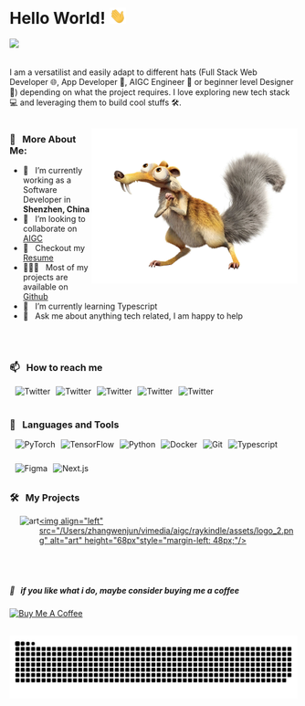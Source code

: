 # Hello World!  <img src="assets/hi.gif" width="29px">
![](https://komarev.com/ghpvc/?username=raykindle&label=Profile%20Visits&color=blue&style=for-the-badge)
<br>
<br/>

I am a versatilist and easily adapt to different hats (Full Stack Web Developer 🌐, App Developer 📱, AIGC Engineer 🤖 or beginner level Designer 🎨) depending on what the project requires. I love exploring new tech stack 💻 and leveraging them to build cool stuffs 🛠️.
<br>
<br/>

<img align="right" alt="GIF" src="assets/Squirrel.png" width="360px"/>

### 🧐 &nbsp; More About Me:

- 🔭 &nbsp; I’m currently working as a Software Developer in  **Shenzhen, China**
- 🤝 &nbsp; I’m looking to collaborate on [AIGC](https://art.aigc8.cc/)
- 📝 &nbsp; Checkout my [Resume]()
- 👨🏻‍💻 &nbsp; Most of my projects are available on [Github](https://github.com/raykindle?tab=raykindle)
- 🌱 &nbsp; I’m currently learning Typescript
- 💬 &nbsp; Ask me about anything tech related, I am happy to help
<br>
<br/>

### 📫 &nbsp; How to reach me
<a href="https://twitter.com/liangyuechu" target="_blank"> <img align="left" src="https://img.icons8.com/color/48/000000/twitter.png" alt="Twitter" height="42px" style="margin-left: 10px;"/> </a>
<a href="https://www.linkedin.com/in/%E6%96%87%E4%BF%8A-%E5%BC%A0-4916b412b/" target="_blank"> <img align="left" src="https://img.icons8.com/color/48/000000/linkedin.png" alt="Twitter" height="42px" style="margin-left: 10px;"/> </a>
<a href="" target="_blank"> <img align="left" src="https://img.icons8.com/fluent/48/000000/facebook-new.png" alt="Twitter" height="42px" style="margin-left: 10px;"/> </a>
<a href="" target="_blank"> <img align="left" src="https://img.icons8.com/fluent/48/000000/instagram-new.png" alt="Twitter" height="42px" style="margin-left: 10px;"/> </a>
<a href="mailto:aditya.pal.science@gmail.com" target="_blank"> <img align="left" src="https://img.icons8.com/fluent/48/000000/gmail.png" alt="Twitter" height="42px" style="margin-left: 10px;"/> </a>
<br>
<br/>

### 🔨 &nbsp; Languages and Tools
<a href="https://pytorch.org/" target="_blank"> <img align="left" src="/Users/zhangwenjun/vimedia/aigc/raykindle/assets/pytorch.svg" alt="PyTorch" height="42px" style="margin-left: 10px;"/> </a>
<a href="https://www.tensorflow.org" target="_blank"> <img align="left" src="/Users/zhangwenjun/vimedia/aigc/raykindle/assets/tensorflow.svg" alt="TensorFlow" height="42px" style="margin-left: 10px;"/> </a>
<a href="https://www.python.org" target="_blank"> <img align="left" src="/Users/zhangwenjun/vimedia/aigc/raykindle/assets/python.svg" alt="Python" height ="42px" style="margin-left: 10px;"/> </a>
<a href="https://www.docker.com" target="_blank"> <img align="left" src="/Users/zhangwenjun/vimedia/aigc/raykindle/assets/docker.svg" alt="Docker" height ="42px" style="margin-left: 10px;"/> </a>
<a href="https://git-scm.com/" target="_blank"> <img align="left" src="/Users/zhangwenjun/vimedia/aigc/raykindle/assets/git.svg" alt="Git" height="42px" style="margin-left: 10px;"/> </a>
<a href="https://www.typescriptlang.org/" target="_blank"> <img align="left" src="/Users/zhangwenjun/vimedia/aigc/raykindle/assets/typescript.svg" alt="Typescript" height ="42px" style="margin-left: 10px;"/> </a>
<a href="https://www.figma.com/" target="_blank"> <img align="left" src="/Users/zhangwenjun/vimedia/aigc/raykindle/assets/figma.svg" alt="Figma" height="42px" style="margin-left: 10px;"/> </a>
<a href="https://nextjs.org/" target="_blank"> <img align="left" src="/Users/zhangwenjun/vimedia/aigc/raykindle/assets/next-js.svg" alt="Next.js" height="42px" style="margin-left: 10px;"/> </a>
<br>
<br/>
<br>
<br/>

### 🛠️ &nbsp; My Projects
<a href="https://art.aigc8.cc/" target="_blank"> <img align="left" src="/Users/zhangwenjun/vimedia/aigc/raykindle/assets/logo_1.png" alt="art" height="68px" style="margin-left: 18px;"/> </a>
<a href="https://blog.aigc8.cc/" target="_blank"> <img align="left" src="/Users/zhangwenjun/vimedia/aigc/raykindle/assets/logo_2.png" alt="art" height="68px"style="margin-left: 48px;"/> </a>
<br>
<br/>
<br>
<br/>

##### 🥺 &nbsp; if you like what i do, maybe consider buying me a coffee

<a href="" target="_blank"><img src="/Users/zhangwenjun/vimedia/aigc/raykindle/assets/caffe.gif" alt="Buy Me A Coffee" width="150"  style="margin-left: 0px;"/></a>
<br>
<br/>

![raykindle's github activity graph](https://raw.githubusercontent.com/raykindle/raykindle/output/github-contribution-grid-snake.svg)
